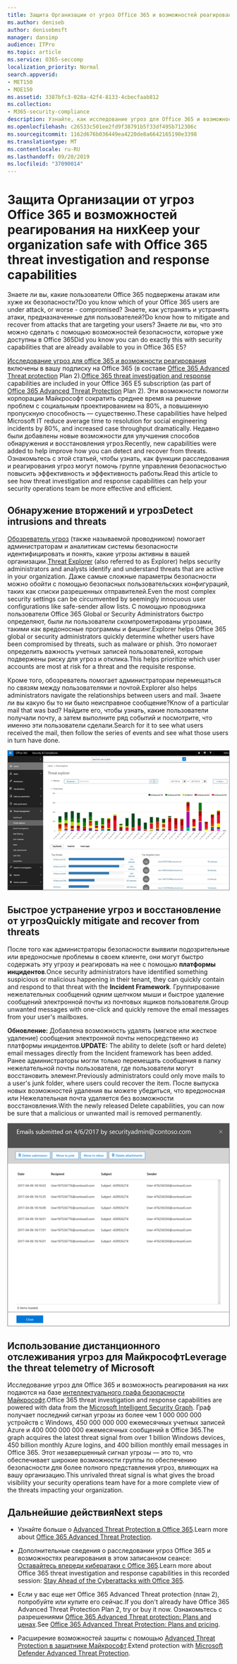 ```yaml
---
title: Защита Организации от угроз Office 365 и возможностей реагирования на них
ms.author: deniseb
author: denisebmsft
manager: dansimp
audience: ITPro
ms.topic: article
ms.service: O365-seccomp
localization_priority: Normal
search.appverid:
- MET150
- MOE150
ms.assetid: 3387bfc3-028a-42f4-8133-4cbecfaab812
ms.collection:
- M365-security-compliance
description: Узнайте, как исследование угроз для Office 365 и возможности реагирования могут помочь вашей организации обнаруживать проникновения и угрозы, а также быстро устранять угрозы и восстанавливать их от угроз.
ms.openlocfilehash: c26533c501ee2fd9f38791b5f33df495b712306c
ms.sourcegitcommit: 1162d676b036449ea4220de8a6642165190e3398
ms.translationtype: MT
ms.contentlocale: ru-RU
ms.lasthandoff: 09/20/2019
ms.locfileid: "37090014"
---
```

# <a name="keep-your-organization-safe-with-office-365-threat-investigation-and-response-capabilities"></a><span data-ttu-id="5f7ee-103">Защита Организации от угроз Office 365 и возможностей реагирования на них</span><span class="sxs-lookup"><span data-stu-id="5f7ee-103">Keep your organization safe with Office 365 threat investigation and response capabilities</span></span>

<span data-ttu-id="5f7ee-104">Знаете ли вы, какие пользователи Office 365 подвержены атакам или хуже их безопасности?</span><span class="sxs-lookup"><span data-stu-id="5f7ee-104">Do you know which of your Office 365 users are under attack, or worse - compromised?</span></span> <span data-ttu-id="5f7ee-105">Знаете, как устранять и устранять атаки, предназначенные для пользователей?</span><span class="sxs-lookup"><span data-stu-id="5f7ee-105">Do know how to mitigate and recover from attacks that are targeting your users?</span></span> <span data-ttu-id="5f7ee-106">Знаете ли вы, что это можно сделать с помощью возможностей безопасности, которые уже доступны в Office 365</span><span class="sxs-lookup"><span data-stu-id="5f7ee-106">Did you know you can do exactly this with security capabilities that are already available to you in Office 365 E5?</span></span> 
  
<span data-ttu-id="5f7ee-107">[Исследование угроз для office 365 и возможности реагирования](office-365-ti.md) включены в вашу подписку на Office 365 (в составе [Office 365 Advanced Threat protection](office-365-atp.md) Plan 2).</span><span class="sxs-lookup"><span data-stu-id="5f7ee-107">[Office 365 threat investigation and response](office-365-ti.md) capabilities are included in your Office 365 E5 subscription (as part of [Office 365 Advanced Threat Protection](office-365-atp.md) Plan 2).</span></span> <span data-ttu-id="5f7ee-108">Эти возможности помогли корпорации Майкрософт сократить среднее время на решение проблем с социальным проектированием на 80%, а повышенную пропускную способность — существенно.</span><span class="sxs-lookup"><span data-stu-id="5f7ee-108">These capabilities have helped Microsoft IT reduce average time to resolution for social engineering incidents by 80%, and increased case throughput dramatically.</span></span> <span data-ttu-id="5f7ee-109">Недавно были добавлены новые возможности для улучшения способов обнаружения и восстановления угроз.</span><span class="sxs-lookup"><span data-stu-id="5f7ee-109">Recently, new capabilities were added to help improve how you can detect and recover from threats.</span></span> <span data-ttu-id="5f7ee-110">Ознакомьтесь с этой статьей, чтобы узнать, как функции расследования и реагирования угроз могут помочь группе управления безопасностью повысить эффективность и эффективность работы.</span><span class="sxs-lookup"><span data-stu-id="5f7ee-110">Read this article to see how threat investigation and response capabilities can help your security operations team be more effective and efficient.</span></span>
  
## <a name="detect-intrusions-and-threats"></a><span data-ttu-id="5f7ee-111">Обнаружение вторжений и угроз</span><span class="sxs-lookup"><span data-stu-id="5f7ee-111">Detect intrusions and threats</span></span>

<span data-ttu-id="5f7ee-112">[Обозреватель угроз](threat-explorer.md) (также называемой проводником) помогает администраторам и аналитикам системы безопасности идентифицировать и понять, какие угрозы активны в вашей организации.</span><span class="sxs-lookup"><span data-stu-id="5f7ee-112">[Threat Explorer](threat-explorer.md) (also referred to as Explorer) helps security administrators and analysts identify and understand threats that are active in your organization.</span></span> <span data-ttu-id="5f7ee-113">Даже самые сложные параметры безопасности можно обойти с помощью безопасных пользовательских конфигураций, таких как списки разрешенных отправителей.</span><span class="sxs-lookup"><span data-stu-id="5f7ee-113">Even the most complex security settings can be circumvented by seemingly innocuous user configurations like safe-sender allow lists.</span></span> <span data-ttu-id="5f7ee-114">С помощью проводника пользователи Office 365 Global or Security Administrators быстро определяют, были ли пользователи скомпрометированы угрозами, такими как вредоносные программы и фишинг.</span><span class="sxs-lookup"><span data-stu-id="5f7ee-114">Explorer helps Office 365 global or security administrators quickly determine whether users have been compromised by threats, such as malware or phish.</span></span> <span data-ttu-id="5f7ee-115">Это помогает определить важность учетных записей пользователей, которые подвержены риску для угроз и отклика.</span><span class="sxs-lookup"><span data-stu-id="5f7ee-115">This helps prioritize which user accounts are most at risk for a threat and the requisite response.</span></span> 
  
<span data-ttu-id="5f7ee-116">Кроме того, обозреватель помогает администраторам перемещаться по связям между пользователями и почтой.</span><span class="sxs-lookup"><span data-stu-id="5f7ee-116">Explorer also helps administrators navigate the relationships between users and mail.</span></span> <span data-ttu-id="5f7ee-117">Знаете ли вы какую бы то ни было неисправное сообщение?</span><span class="sxs-lookup"><span data-stu-id="5f7ee-117">Know of a particular mail that was bad?</span></span> <span data-ttu-id="5f7ee-118">Найдите его, чтобы узнать, какие пользователи получали почту, а затем выполните ряд событий и посмотрите, что именно эти пользователи сделали.</span><span class="sxs-lookup"><span data-stu-id="5f7ee-118">Search for it to see what users received the mail, then follow the series of events and see what those users in turn have done.</span></span>

![Снимок экрана: обозреватель угроз в Office 365, цветовая кодировка для семейства вредоносных программ](../media/591338dd-252a-437d-b5f2-87aa42e74b0c.png)
  
## <a name="quickly-mitigate-and-recover-from-threats"></a><span data-ttu-id="5f7ee-120">Быстрое устранение угроз и восстановление от угроз</span><span class="sxs-lookup"><span data-stu-id="5f7ee-120">Quickly mitigate and recover from threats</span></span>

<span data-ttu-id="5f7ee-121">После того как администраторы безопасности выявили подозрительные или вредоносные проблемы в своем клиенте, они могут быстро содержать эту угрозу и реагировать на нее с помощью **платформы инцидентов**.</span><span class="sxs-lookup"><span data-stu-id="5f7ee-121">Once security administrators have identified something suspicious or malicious happening in their tenant, they can quickly contain and respond to that threat with the **Incident Framework**.</span></span> <span data-ttu-id="5f7ee-122">Группирование нежелательных сообщений одним щелчком мыши и быстрое удаление сообщений электронной почты из почтовых ящиков пользователя.</span><span class="sxs-lookup"><span data-stu-id="5f7ee-122">Group unwanted messages with one-click and quickly remove the email messages from your user's mailboxes.</span></span> 
  
 <span data-ttu-id="5f7ee-123">**Обновление:** Добавлена возможность удалять (мягкое или жесткое удаление) сообщения электронной почты непосредственно из платформы инцидентов.</span><span class="sxs-lookup"><span data-stu-id="5f7ee-123">**UPDATE:** The ability to delete (soft or hard delete) email messages directly from the Incident framework has been added.</span></span> <span data-ttu-id="5f7ee-124">Ранее администраторы могли только перемещать сообщения в папку нежелательной почты пользователя, где пользователи могут восстановить элемент.</span><span class="sxs-lookup"><span data-stu-id="5f7ee-124">Previously administrators could only move mails to a user's junk folder, where users could recover the item.</span></span> <span data-ttu-id="5f7ee-125">После выпуска новых возможностей удаления вы можете убедиться, что вредоносная или Нежелательная почта удаляется без возможности восстановления.</span><span class="sxs-lookup"><span data-stu-id="5f7ee-125">With the newly released Delete capabilities, you can now be sure that a malicious or unwanted mail is removed permanently.</span></span> 
    
![Снимок экрана с перечнем сообщений электронной почты об исправлении инцидентов](../media/9d8452d3-d8d2-4b26-81f9-76396e08dd17.png)
  
## <a name="leverage-the-threat-telemetry-of-microsoft"></a><span data-ttu-id="5f7ee-127">Использование дистанционного отслеживания угроз для Майкрософт</span><span class="sxs-lookup"><span data-stu-id="5f7ee-127">Leverage the threat telemetry of Microsoft</span></span>

<span data-ttu-id="5f7ee-128">Исследование угроз для Office 365 и возможность реагирования на них подаются на базе [интеллектуального графа безопасности Майкрософт](https://go.microsoft.com/fwlink/?linkid=2036223).</span><span class="sxs-lookup"><span data-stu-id="5f7ee-128">Office 365 threat investigation and response capabilities are powered with data from the [Microsoft Intelligent Security Graph](https://go.microsoft.com/fwlink/?linkid=2036223).</span></span> <span data-ttu-id="5f7ee-129">Граф получает последний сигнал угрозы из более чем 1 000 000 000 устройств с Windows, 450 000 000 000 ежемесячных учетных записей Azure и 400 000 000 000 ежемесячных сообщений в Office 365.</span><span class="sxs-lookup"><span data-stu-id="5f7ee-129">The graph acquires the latest threat signal from over 1 billion Windows devices, 450 billion monthly Azure logins, and 400 billion monthly email messages in Office 365.</span></span> <span data-ttu-id="5f7ee-130">Этот незавершенный сигнал угрозы — это то, что обеспечивает широкие возможности группы по обеспечению безопасности для более полного представления угроз, влияющих на вашу организацию.</span><span class="sxs-lookup"><span data-stu-id="5f7ee-130">This unrivaled threat signal is what gives the broad visibility your security operations team have for a more complete view of the threats impacting your organization.</span></span> 
  
## <a name="next-steps"></a><span data-ttu-id="5f7ee-131">Дальнейшие действия</span><span class="sxs-lookup"><span data-stu-id="5f7ee-131">Next steps</span></span>

- <span data-ttu-id="5f7ee-132">Узнайте больше о [Advanced Threat Protection в Office 365](office-365-atp.md).</span><span class="sxs-lookup"><span data-stu-id="5f7ee-132">Learn more about [Office 365 Advanced Threat Protection](office-365-atp.md).</span></span>

- <span data-ttu-id="5f7ee-133">Дополнительные сведения о расследовании угроз Office 365 и возможностях реагирования в этом записанном сеансе: [Оставайтесь впереди кибератаки с Office 365](https://myignite.microsoft.com/videos/53723).</span><span class="sxs-lookup"><span data-stu-id="5f7ee-133">Learn more about Office 365 threat investigation and response capabilities in this recorded session: [Stay Ahead of the Cyberattacks with Office 365](https://myignite.microsoft.com/videos/53723).</span></span>

- <span data-ttu-id="5f7ee-134">Если у вас еще нет Office 365 Advanced Threat protection (план 2), попробуйте или купите его сейчас.</span><span class="sxs-lookup"><span data-stu-id="5f7ee-134">If you don't already have Office 365 Advanced Threat Protection Plan 2, try or buy it now.</span></span> <span data-ttu-id="5f7ee-135">Ознакомьтесь с разрешениями [Office 365 Advanced Threat protection: Plans and ценах](https://products.office.com/exchange/advance-threat-protection#pmg-allup-content).</span><span class="sxs-lookup"><span data-stu-id="5f7ee-135">See [Office 365 Advanced Threat Protection: Plans and pricing](https://products.office.com/exchange/advance-threat-protection#pmg-allup-content).</span></span>
    
- <span data-ttu-id="5f7ee-136">Расширение возможностей защиты с помощью [Advanced Threat Protection в защитнике Майкрософт](https://docs.microsoft.com/windows/security/threat-protection/microsoft-defender-atp/microsoft-defender-advanced-threat-protection).</span><span class="sxs-lookup"><span data-stu-id="5f7ee-136">Extend protection with [Microsoft Defender Advanced Threat Protection](https://docs.microsoft.com/windows/security/threat-protection/microsoft-defender-atp/microsoft-defender-advanced-threat-protection).</span></span>